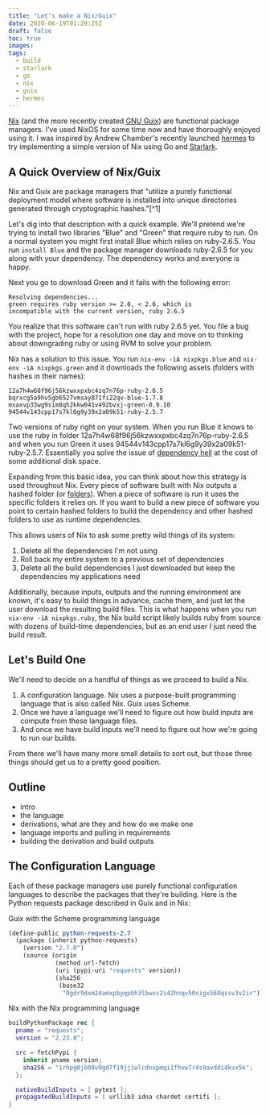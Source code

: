 ```yaml
---
title: "Let's make a Nix/Guix"
date: 2020-06-19T01:29:25Z
draft: false
toc: true
images:
tags:
  - build
  - starlark
  - go
  - nix
  - guix
  - hermes
---
```


[Nix](https://nixos.org/) (and the more recently created [GNU Guix](https://guix.gnu.org/)) are functional package managers. I've used NixOS for some time now and have thoroughly enjoyed using it. I was inspired by Andrew Chamber's recently launched [hermes](https://acha.ninja/blog/introducing_hermes/) to try implementing a simple version of Nix using Go and [Starlark](https://docs.bazel.build/versions/master/skylark/language.html).

## A Quick Overview of Nix/Guix

Nix and Guix are package managers that "utilize a purely functional deployment model where software is installed into unique directories generated through cryptographic hashes."[^1]

Let's dig into that description with a quick example. We'll pretend we're trying to install two libraries "Blue" and "Green" that require ruby to run. On a normal system you might first install Blue which relies on ruby-2.6.5. You run `install Blue` and the package manager downloads ruby-2.6.5 for you along with your dependency. The dependency works and everyone is happy.

Next you go to download Green and it fails with the following error:
```
Resolving dependencies...
green requires ruby version >= 2.0, < 2.6, which is
incompatible with the current version, ruby 2.6.5
```
You realize that this software can't run with ruby 2.6.5 yet. You file a bug with the project, hope for a resolution one day and move on to thinking about downgrading ruby or using RVM to solve your problem.

Nix has a solution to this issue. You run `nix-env -iA nixpkgs.blue` and `nix-env -iA nixpkgs.green` and it downloads the following assets (folders with hashes in their names):

```
12a7h4w68f96j56kzwxxpxbc4zq7n76p-ruby-2.6.5
bqrxcg5a9hv5gb6527vmsay871fi22qv-blue-1.7.8
mxaxvp33wg9sim8qh2kkw041v492bvxj-green-0.9.10
94544v143cpp17s7kl6g9y39x2a09k51-ruby-2.5.7
```

Two versions of ruby right on your system. When you run Blue it knows to use the ruby in folder 12a7h4w68f96j56kzwxxpxbc4zq7n76p-ruby-2.6.5 and when you run Green it uses 94544v143cpp17s7kl6g9y39x2a09k51-ruby-2.5.7. Essentially you solve the issue of [dependency hell](https://en.wikipedia.org/wiki/Dependency_hell) at the cost of some additional disk space.

Expanding from this basic idea, you can think about how this strategy is used throughout Nix. Every piece of software built with Nix outputs a hashed folder (or [folders](https://nixos.org/nixos/nix-pills/our-first-derivation.html#idm140737320470112)). When a piece of software is run it uses the specific folders it relies on. If you want to build a new piece of software you point to certain hashed folders to build the dependency and other hashed folders to use as runtime dependencies.

This allows users of Nix to ask some pretty wild things of its system:

1. Delete all the dependencies I'm not using
2. Roll back my entire system to a previous set of dependencies
3. Delete all the build dependencies I just downloaded but keep the dependencies my applications need

Additionally, because inputs, outputs and the running environment are known, it's easy to build things in advance, cache them, and just let the user download the resulting build files. This is what happens when you run `nix-env -iA nixpkgs.ruby`, the Nix build script likely builds ruby from source with dozens of build-time dependencies, but as an end user I just need the build result.

## Let's Build One

We'll need to decide on a handful of things as we proceed to build a Nix.

1. A configuration language. Nix uses a purpose-built programming language that is also called Nix. Guix uses Scheme.
2. Once we have a language we'll need to figure out how build inputs are compute from these language files.
3. And once we have build inputs we'll need to figure out how we're going to run our builds.

From there we'll have many more small details to sort out, but those three things should get us to a pretty good position.

## Outline

- intro
- the language
- derivations, what are they and how do we make one
- language imports and pulling in requirements
- building the derivation and build outputs


## The Configuration Language

Each of these package managers use purely functional configuration languages to describe the packages that they're building. Here is the Python requests package described in Guix and in Nix:

Guix with the Scheme programming language
```scheme
(define-public python-requests-2.7
  (package (inherit python-requests)
    (version "2.7.0")
    (source (origin
             (method url-fetch)
             (uri (pypi-uri "requests" version))
             (sha256
              (base32
               "0gdr9dxm24amxpbyqpbh3lbwxc2i42hnqv50sigx568qssv3v2ir"))))))
```

Nix with the Nix programming language
```nix
buildPythonPackage rec {
  pname = "requests";
  version = "2.23.0";

  src = fetchPypi {
    inherit pname version;
    sha256 = "1rhpg0jb08v0gd7f19jjiwlcdnxpmqi1fhvw7r4s9avddi4kvx5k";
  };

  nativeBuildInputs = [ pytest ];
  propagatedBuildInputs = [ urllib3 idna chardet certifi ];
}
```
